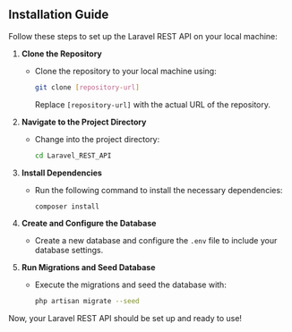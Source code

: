 ## Installation Guide

Follow these steps to set up the Laravel REST API on your local machine:

1. **Clone the Repository**
   - Clone the repository to your local machine using:
     ```bash
     git clone [repository-url]
     ```
     Replace `[repository-url]` with the actual URL of the repository.

2. **Navigate to the Project Directory**
   - Change into the project directory:
     ```bash
     cd Laravel_REST_API
     ```

3. **Install Dependencies**
   - Run the following command to install the necessary dependencies:
     ```bash
     composer install
     ```

4. **Create and Configure the Database**
   - Create a new database and configure the `.env` file to include your database settings.

5. **Run Migrations and Seed Database**
   - Execute the migrations and seed the database with:
     ```bash
     php artisan migrate --seed
     ```

Now, your Laravel REST API should be set up and ready to use!
